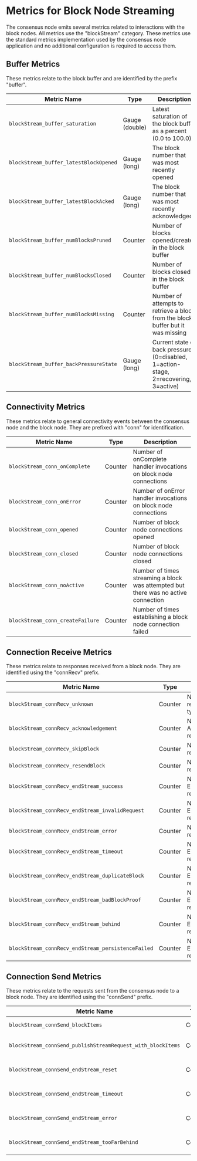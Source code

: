 # Metrics for Block Node Streaming

The consensus node emits several metrics related to interactions with the block nodes. All metrics use the "blockStream"
category. These metrics use the standard metrics implementation used by the consensus node application and no additional
configuration is required to access them.

## Buffer Metrics

These metrics relate to the block buffer and are identified by the prefix "buffer".

|              Metric Name               |      Type      |                                     Description                                     |
|----------------------------------------|----------------|-------------------------------------------------------------------------------------|
| `blockStream_buffer_saturation`        | Gauge (double) | Latest saturation of the block buffer as a percent (0.0 to 100.0)                   |
| `blockStream_buffer_latestBlockOpened` | Gauge (long)   | The block number that was most recently opened                                      |
| `blockStream_buffer_latestBlockAcked`  | Gauge (long)   | The block number that was most recently acknowledged                                |
| `blockStream_buffer_numBlocksPruned`   | Counter        | Number of blocks opened/created in the block buffer                                 |
| `blockStream_buffer_numBlocksClosed`   | Counter        | Number of blocks closed in the block buffer                                         |
| `blockStream_buffer_numBlocksMissing`  | Counter        | Number of attempts to retrieve a block from the block buffer but it was missing     |
| `blockStream_buffer_backPressureState` | Gauge (long)   | Current state of back pressure (0=disabled, 1=action-stage, 2=recovering, 3=active) |

## Connectivity Metrics

These metrics relate to general connectivity events between the consensus node and the block node. They are prefixed
with "conn" for identification.

|           Metric Name            |  Type   |                                    Description                                     |
|----------------------------------|---------|------------------------------------------------------------------------------------|
| `blockStream_conn_onComplete`    | Counter | Number of onComplete handler invocations on block node connections                 |
| `blockStream_conn_onError`       | Counter | Number of onError handler invocations on block node connections                    |
| `blockStream_conn_opened`        | Counter | Number of block node connections opened                                            |
| `blockStream_conn_closed`        | Counter | Number of block node connections closed                                            |
| `blockStream_conn_noActive`      | Counter | Number of times streaming a block was attempted but there was no active connection |
| `blockStream_conn_createFailure` | Counter | Number of times establishing a block node connection failed                        |

## Connection Receive Metrics

These metrics relate to responses received from a block node. They are identified using the "connRecv" prefix.

|                    Metric Name                     |  Type   |                       Description                        |
|----------------------------------------------------|---------|----------------------------------------------------------|
| `blockStream_connRecv_unknown`                     | Counter | Number of responses received that are of unknown types   |
| `blockStream_connRecv_acknowledgement`             | Counter | Number of Acknowledgement responses received             |
| `blockStream_connRecv_skipBlock`                   | Counter | Number of SkipBlock responses received                   |
| `blockStream_connRecv_resendBlock`                 | Counter | Number of ResendBlock responses received                 |
| `blockStream_connRecv_endStream_success`           | Counter | Number of EndStream.Success responses received           |
| `blockStream_connRecv_endStream_invalidRequest`    | Counter | Number of EndStream.InvalidRequest responses received    |
| `blockStream_connRecv_endStream_error`             | Counter | Number of EndStream.Error responses received             |
| `blockStream_connRecv_endStream_timeout`           | Counter | Number of EndStream.Timeout responses received           |
| `blockStream_connRecv_endStream_duplicateBlock`    | Counter | Number of EndStream.DuplicateBlock responses received    |
| `blockStream_connRecv_endStream_badBlockProof`     | Counter | Number of EndStream.BadBlockProof responses received     |
| `blockStream_connRecv_endStream_behind`            | Counter | Number of EndStream.Behind responses received            |
| `blockStream_connRecv_endStream_persistenceFailed` | Counter | Number of EndStream.PersistenceFailed responses received |

## Connection Send Metrics

These metrics relate to the requests sent from the consensus node to a block node. They are identified using the
"connSend" prefix.

|                         Metric Name                         |  Type   |                     Description                      |
|-------------------------------------------------------------|---------|------------------------------------------------------|
| `blockStream_connSend_blockItems`                           | Counter | Number of BlockItems sent                            |
| `blockStream_connSend_publishStreamRequest_with_blockItems` | Counter | Number of PublishStreamRequests with BlockItems sent |
| `blockStream_connSend_endStream_reset`                      | Counter | Number of EndStream.Reset requests sent              |
| `blockStream_connSend_endStream_timeout`                    | Counter | Number of EndStream.Timeout requests sent            |
| `blockStream_connSend_endStream_error`                      | Counter | Number of EndStream.Error requests sent              |
| `blockStream_connSend_endStream_tooFarBehind`               | Counter | Number of EndStream.TooFarBehind requests sent       |
